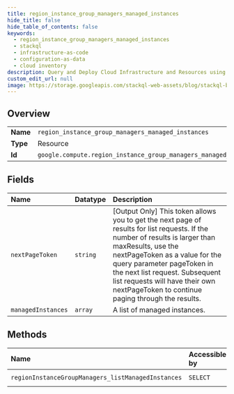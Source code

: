 ```yaml
---
title: region_instance_group_managers_managed_instances
hide_title: false
hide_table_of_contents: false
keywords:
  - region_instance_group_managers_managed_instances
  - stackql
  - infrastructure-as-code
  - configuration-as-data
  - cloud inventory
description: Query and Deploy Cloud Infrastructure and Resources using SQL
custom_edit_url: null
image: https://storage.googleapis.com/stackql-web-assets/blog/stackql-blog-post-featured-image.png
---
```

  
    

## Overview
<table><tbody>
<tr><td><b>Name</b></td><td><code>region_instance_group_managers_managed_instances</code></td></tr>
<tr><td><b>Type</b></td><td>Resource</td></tr>
<tr><td><b>Id</b></td><td><code>google.compute.region_instance_group_managers_managed_instances</code></td></tr>
</tbody></table>

## Fields
| Name | Datatype | Description |
|:-----|:---------|:------------|
| `nextPageToken` | `string` | [Output Only] This token allows you to get the next page of results for list requests. If the number of results is larger than maxResults, use the nextPageToken as a value for the query parameter pageToken in the next list request. Subsequent list requests will have their own nextPageToken to continue paging through the results. |
| `managedInstances` | `array` | A list of managed instances. |
## Methods
| Name | Accessible by | Required Params |
|:-----|:--------------|:----------------|
| `regionInstanceGroupManagers_listManagedInstances` | `SELECT` | `instanceGroupManager, project, region` |
